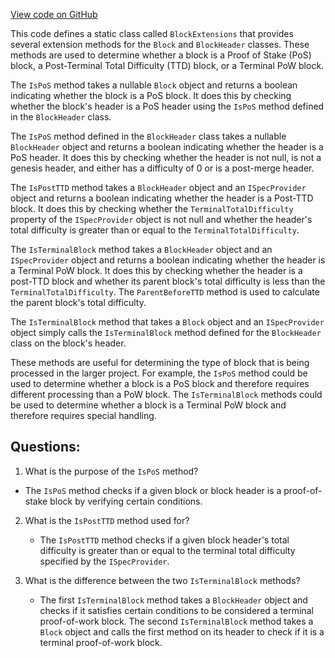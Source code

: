 [View code on GitHub](https://github.com/nethermindeth/nethermind/Nethermind.Core/BlockExtensions.cs)

This code defines a static class called `BlockExtensions` that provides several extension methods for the `Block` and `BlockHeader` classes. These methods are used to determine whether a block is a Proof of Stake (PoS) block, a Post-Terminal Total Difficulty (TTD) block, or a Terminal PoW block.

The `IsPoS` method takes a nullable `Block` object and returns a boolean indicating whether the block is a PoS block. It does this by checking whether the block's header is a PoS header using the `IsPoS` method defined in the `BlockHeader` class.

The `IsPoS` method defined in the `BlockHeader` class takes a nullable `BlockHeader` object and returns a boolean indicating whether the header is a PoS header. It does this by checking whether the header is not null, is not a genesis header, and either has a difficulty of 0 or is a post-merge header.

The `IsPostTTD` method takes a `BlockHeader` object and an `ISpecProvider` object and returns a boolean indicating whether the header is a Post-TTD block. It does this by checking whether the `TerminalTotalDifficulty` property of the `ISpecProvider` object is not null and whether the header's total difficulty is greater than or equal to the `TerminalTotalDifficulty`.

The `IsTerminalBlock` method takes a `BlockHeader` object and an `ISpecProvider` object and returns a boolean indicating whether the header is a Terminal PoW block. It does this by checking whether the header is a post-TTD block and whether its parent block's total difficulty is less than the `TerminalTotalDifficulty`. The `ParentBeforeTTD` method is used to calculate the parent block's total difficulty.

The `IsTerminalBlock` method that takes a `Block` object and an `ISpecProvider` object simply calls the `IsTerminalBlock` method defined for the `BlockHeader` class on the block's header.

These methods are useful for determining the type of block that is being processed in the larger project. For example, the `IsPoS` method could be used to determine whether a block is a PoS block and therefore requires different processing than a PoW block. The `IsTerminalBlock` methods could be used to determine whether a block is a Terminal PoW block and therefore requires special handling.
## Questions: 
 1. What is the purpose of the `IsPoS` method?
   - The `IsPoS` method checks if a given block or block header is a proof-of-stake block by verifying certain conditions.

2. What is the `IsPostTTD` method used for?
   - The `IsPostTTD` method checks if a given block header's total difficulty is greater than or equal to the terminal total difficulty specified by the `ISpecProvider`.

3. What is the difference between the two `IsTerminalBlock` methods?
   - The first `IsTerminalBlock` method takes a `BlockHeader` object and checks if it satisfies certain conditions to be considered a terminal proof-of-work block. The second `IsTerminalBlock` method takes a `Block` object and calls the first method on its header to check if it is a terminal proof-of-work block.